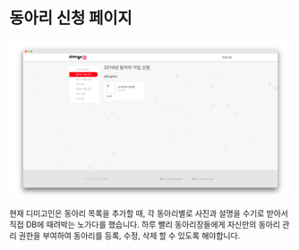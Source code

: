 # 동아리 신청 페이지

![](../.gitbook/assets/image%20%282%29.png)

현재 디미고인은 동아리 목록을 추가할 때, 각 동아리별로 사진과 설명을 수기로 받아서 직접 DB에 때려박는 노가다를 했습니다. 하루 빨리 동아리장들에게 자신만의 동아리 관리 권한을 부여하여 동아리를 등록, 수정, 삭제 할 수 있도록 해야합니다.
